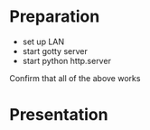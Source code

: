 Preparation
===

* set up LAN
* start gotty server
* start python http.server

Confirm that all of the above works

Presentation
===

